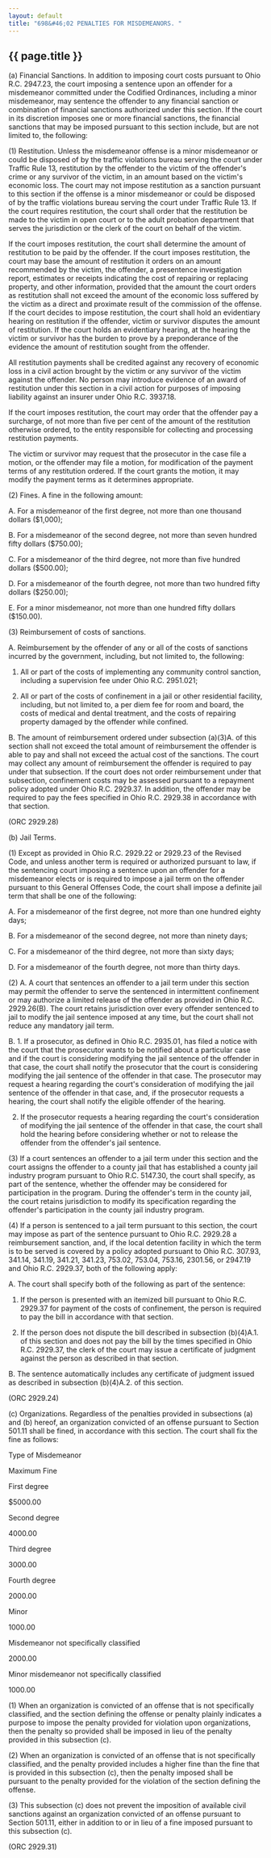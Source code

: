 ```yaml
---
layout: default
title: "698&#46;02 PENALTIES FOR MISDEMEANORS. "
---
```


{{ page.title }}
----------------

(a) Financial Sanctions. In addition to imposing court costs pursuant to Ohio R.C. 2947.23, the court imposing a sentence upon an offender for a misdemeanor committed under the Codified Ordinances, including a minor misdemeanor, may sentence the offender to any financial sanction or combination of financial sanctions authorized under this section. If the court in its discretion imposes one or more financial sanctions, the financial sanctions that may be imposed pursuant to this section include, but are not limited to, the following:

(1) Restitution. Unless the misdemeanor offense is a minor misdemeanor or could be disposed of by the traffic violations bureau serving the court under Traffic Rule 13, restitution by the offender to the victim of the offender's crime or any survivor of the victim, in an amount based on the victim's economic loss. The court may not impose restitution as a sanction pursuant to this section if the offense is a minor misdemeanor or could be disposed of by the traffic violations bureau serving the court under Traffic Rule 13. If the court requires restitution, the court shall order that the restitution be made to the victim in open court or to the adult probation department that serves the jurisdiction or the clerk of the court on behalf of the victim.

If the court imposes restitution, the court shall determine the amount of restitution to be paid by the offender. If the court imposes restitution, the court may base the amount of restitution it orders on an amount recommended by the victim, the offender, a presentence investigation report, estimates or receipts indicating the cost of repairing or replacing property, and other information, provided that the amount the court orders as restitution shall not exceed the amount of the economic loss suffered by the victim as a direct and proximate result of the commission of the offense. If the court decides to impose restitution, the court shall hold an evidentiary hearing on restitution if the offender, victim or survivor disputes the amount of restitution. If the court holds an evidentiary hearing, at the hearing the victim or survivor has the burden to prove by a preponderance of the evidence the amount of restitution sought from the offender.

All restitution payments shall be credited against any recovery of economic loss in a civil action brought by the victim or any survivor of the victim against the offender. No person may introduce evidence of an award of restitution under this section in a civil action for purposes of imposing liability against an insurer under Ohio R.C. 3937.18.

If the court imposes restitution, the court may order that the offender pay a surcharge, of not more than five per cent of the amount of the restitution otherwise ordered, to the entity responsible for collecting and processing restitution payments.

The victim or survivor may request that the prosecutor in the case file a motion, or the offender may file a motion, for modification of the payment terms of any restitution ordered. If the court grants the motion, it may modify the payment terms as it determines appropriate.

(2) Fines. A fine in the following amount:

  A. For a misdemeanor of the first degree, not more than one thousand dollars ($1,000);

  B. For a misdemeanor of the second degree, not more than seven hundred fifty dollars ($750.00);

  C. For a misdemeanor of the third degree, not more than five hundred dollars ($500.00);

  D. For a misdemeanor of the fourth degree, not more than two hundred fifty dollars ($250.00);

  E. For a minor misdemeanor, not more than one hundred fifty dollars ($150.00).

(3) Reimbursement of costs of sanctions.

  A. Reimbursement by the offender of any or all of the costs of sanctions incurred by the government, including, but not limited to, the following:

   1. All or part of the costs of implementing any community control sanction, including a supervision fee under Ohio R.C. 2951.021;

   2. All or part of the costs of confinement in a jail or other residential facility, including, but not limited to, a per diem fee for room and board, the costs of medical and dental treatment, and the costs of repairing property damaged by the offender while confined.

  B. The amount of reimbursement ordered under subsection (a)(3)A. of this section shall not exceed the total amount of reimbursement the offender is able to pay and shall not exceed the actual cost of the sanctions. The court may collect any amount of reimbursement the offender is required to pay under that subsection. If the court does not order reimbursement under that subsection, confinement costs may be assessed pursuant to a repayment policy adopted under Ohio R.C. 2929.37. In addition, the offender may be required to pay the fees specified in Ohio R.C. 2929.38 in accordance with that section.

   (ORC 2929.28)

(b) Jail Terms. 

(1) Except as provided in Ohio R.C. 2929.22 or 2929.23 of the Revised Code, and unless another term is required or authorized pursuant to law, if the sentencing court imposing a sentence upon an offender for a misdemeanor elects or is required to impose a jail term on the offender pursuant to this General Offenses Code, the court shall impose a definite jail term that shall be one of the following: 

  A. For a misdemeanor of the first degree, not more than one hundred eighty days;

  B. For a misdemeanor of the second degree, not more than ninety days;

  C. For a misdemeanor of the third degree, not more than sixty days;

  D. For a misdemeanor of the fourth degree, not more than thirty days.

(2) A. A court that sentences an offender to a jail term under this section may permit the offender to serve the sentenced in intermittent confinement or may authorize a limited release of the offender as provided in Ohio R.C. 2929.26(B). The court retains jurisdiction over every offender sentenced to jail to modify the jail sentence imposed at any time, but the court shall not reduce any mandatory jail term.

  B. 1. If a prosecutor, as defined in Ohio R.C. 2935.01, has filed a notice with the court that the prosecutor wants to be notified about a particular case and if the court is considering modifying the jail sentence of the offender in that case, the court shall notify the prosecutor that the court is considering modifying the jail sentence of the offender in that case. The prosecutor may request a hearing regarding the court's consideration of modifying the jail sentence of the offender in that case, and, if the prosecutor requests a hearing, the court shall notify the eligible offender of the hearing.

   2. If the prosecutor requests a hearing regarding the court's consideration of modifying the jail sentence of the offender in that case, the court shall hold the hearing before considering whether or not to release the offender from the offender's jail sentence.

(3) If a court sentences an offender to a jail term under this section and the court assigns the offender to a county jail that has established a county jail industry program pursuant to Ohio R.C. 5147.30, the court shall specify, as part of the sentence, whether the offender may be considered for participation in the program. During the offender's term in the county jail, the court retains jurisdiction to modify its specification regarding the offender's participation in the county jail industry program.

(4) If a person is sentenced to a jail term pursuant to this section, the court may impose as part of the sentence pursuant to Ohio R.C. 2929.28 a reimbursement sanction, and, if the local detention facility in which the term is to be served is covered by a policy adopted pursuant to Ohio R.C. 307.93, 341.14, 341.19, 341.21, 341.23, 753.02, 753.04, 753.16, 2301.56, or 2947.19 and Ohio R.C. 2929.37, both of the following apply:

  A. The court shall specify both of the following as part of the sentence:

   1. If the person is presented with an itemized bill pursuant to Ohio R.C. 2929.37 for payment of the costs of confinement, the person is required to pay the bill in accordance with that section.

   2. If the person does not dispute the bill described in subsection (b)(4)A.1. of this section and does not pay the bill by the times specified in Ohio R.C. 2929.37, the clerk of the court may issue a certificate of judgment against the person as described in that section.

  B. The sentence automatically includes any certificate of judgment issued as described in subsection (b)(4)A.2. of this section.

   (ORC 2929.24)

(c) Organizations. Regardless of the penalties provided in subsections (a) and (b) hereof, an organization convicted of an offense pursuant to Section 501.11 shall be fined, in accordance with this section. The court shall fix the fine as follows:

Type of Misdemeanor

Maximum Fine

First degree

$5000.00

Second degree

4000.00

Third degree

3000.00

Fourth degree

2000.00

Minor

1000.00

Misdemeanor not specifically classified

2000.00

Minor misdemeanor not specifically classified

1000.00

(1) When an organization is convicted of an offense that is not specifically classified, and the section defining the offense or penalty plainly indicates a purpose to impose the penalty provided for violation upon organizations, then the penalty so provided shall be imposed in lieu of the penalty provided in this subsection (c).

(2) When an organization is convicted of an offense that is not specifically classified, and the penalty provided includes a higher fine than the fine that is provided in this subsection (c), then the penalty imposed shall be pursuant to the penalty provided for the violation of the section defining the offense.

(3) This subsection (c) does not prevent the imposition of available civil sanctions against an organization convicted of an offense pursuant to Section 501.11, either in addition to or in lieu of a fine imposed pursuant to this subsection (c).

  (ORC 2929.31)